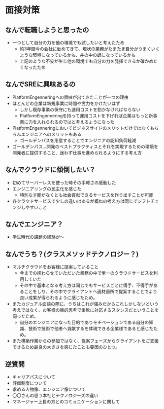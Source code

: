 # 面接対策

## なんで転職しようと思ったの
- 一つとして自分の力を他の環境でも試したいと考えたため
  - 約3年間今の会社に勤めてきて、現状の業務がたまたま自分がうまくいくような環境になっているかも、井の中の蛙になっているかも
  - 上記のような不安が生じ他の環境でも自分の力を発揮できるか確かめたくなったため
 
## なんでSREに興味あるの
- PlatformEngenneringへの興味が出てきたことが一つの理由
- ほとんどの企業は新規事業に時間や労力をかけたいはず
  - しかし既存事業の保守にも運用コストを割かなければならない
  - PlatformEngenneringを持って運用コストを下げれば企業はもっと新事業に力を入れられるのではと考えるようになった
- PlatformEngenneringにおいてビジネスサイドのメリットだけではなくもちろんエンジニアへのメリットもある
  - ゴールデンパスを用意することでエンジニアの認知負荷軽減
- ゴールデンパス...開発のベストプラクティスとそれを実現するための環境を開発者に提供すること、迷わず仕事を進められるようにする考え方

## なんでクラウドに傾倒したい？
- 初めてサーバーレスを使った時その手軽さの感動した
- エンジニアリングの民主化を感じた
  - 特別な才能がなくとも社会貢献できるサービスを作り出すことが可能
- 各クラウドサービスで少しの違いはあるが概ねの考え方は同じでシフトチェンジしやすいこと

## なんでエンジニア？
- 学生時代の課題の経験が〜

## なんでうち？(クラスメソッドテクノロジー？)
- マルチクラウドをお客様に提案していること
  - 今までの携わらせていただいた業務の中で単一のクラウドサービスを利用していた
  - その中で基本となる考え方は同じでもサービスごとに得手、不得手があることをしり、その中でクライアントへ適材適所で提案することでより良い成果が得られるように感じたため。
- またカジュアル面談の際に、うちはこれが強みだからこれしかしないという考えではなく、お客様の目的思考で柔軟に対応するスタンスだということを伺ったため。
  - 自分のエンジニアになった目的でありモチベーションである自分の知識、技術で技術で他者へ貢献するを体現できる企業様であると感じたため。
- また構築作業からの参加ではなく、提案フェーズからクライアントをご支援できるため最良の大きさを感じたことも要因のひとつ。

## 逆質問
- キャリアパスについて
- 評価制度について
- 求める人物像、エンジニア像について
- 〇〇さんの思う本社とテクノロジーズの違い
- マネージャー上長の方とのコミュニケーションに関して
